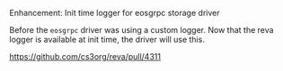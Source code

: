Enhancement: Init time logger for eosgrpc storage driver

Before the `eosgrpc` driver was using a custom logger.
Now that the reva logger is available at init time,
the driver will use this.

https://github.com/cs3org/reva/pull/4311
